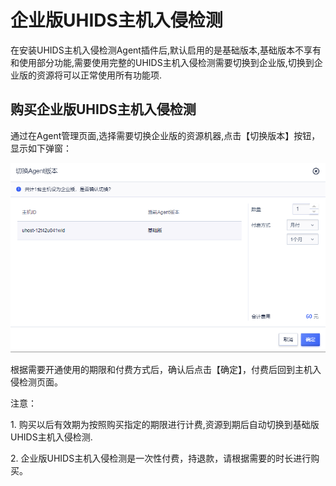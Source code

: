 

# 企业版UHIDS主机入侵检测

在安装UHIDS主机入侵检测Agent插件后,默认启用的是基础版本,基础版本不享有和使用部分功能,需要使用完整的UHIDS主机入侵检测需要切换到企业版,切换到企业版的资源将可以正常使用所有功能项.

## 购买企业版UHIDS主机入侵检测

通过在Agent管理页面,选择需要切换企业版的资源机器,点击【切换版本】按钮，显示如下弹窗：

![](/images/operation/切换企业版.png)

根据需要开通使用的期限和付费方式后，确认后点击【确定】，付费后回到主机入侵检测页面。

<wrap em>注意：</wrap>

1\. 购买以后<wrap em>有效期为按照购买指定的期限进行计费</wrap>,资源到期后自动切换到基础版UHIDS主机入侵检测.

2\. 企业版UHIDS主机入侵检测是一次性付费，<wrap em>持退款</wrap>，请根据需要的时长进行购买。
